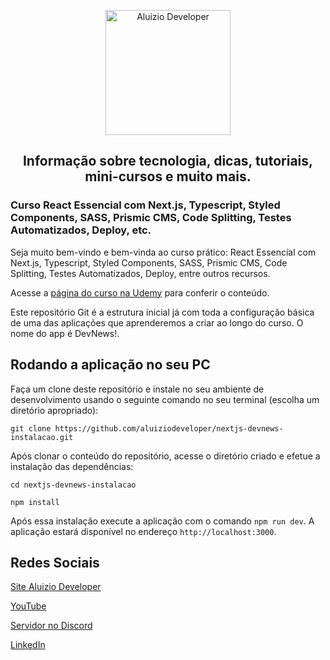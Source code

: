 <p align="center">
  <a href="https://aluiziodeveloper.com.br/">
    <img alt="Aluizio Developer" src="https://aluiziodeveloper.com.br/assets/img/icon.png" width="200" />
  </a>
</p>
<h2 align="center">
Informação sobre tecnologia, dicas, tutoriais, mini-cursos e muito mais.
</h2>

### Curso React Essencial com Next.js, Typescript, Styled Components, SASS, Prismic CMS, Code Splitting, Testes Automatizados, Deploy, etc.

Seja muito bem-vindo e bem-vinda ao curso prático: React Essencial com Next.js, Typescript, Styled Components, SASS, Prismic CMS, Code Splitting, Testes Automatizados, Deploy, entre outros recursos.

Acesse a [página do curso na Udemy](https://www.udemy.com/course/curso-pratico-react-e-nextjs-essencial-com-typescript/?referralCode=BA1163FFEC7ADD378DFF) para conferir o conteúdo.

Este repositório Git é a estrutura inicial já com toda a configuração básica de uma das aplicações que aprenderemos a criar ao longo do curso. O nome do app é DevNews!.

## Rodando a aplicação no seu PC

Faça um clone deste repositório e instale no seu ambiente de desenvolvimento usando o seguinte comando no seu terminal (escolha um diretório apropriado):

```shell
git clone https://github.com/aluiziodeveloper/nextjs-devnews-instalacao.git
```

Após clonar o conteúdo do repositório, acesse o diretório criado e efetue a instalação das dependências:

```shell
cd nextjs-devnews-instalacao

npm install
```

Após essa instalação execute a aplicação com o comando `npm run dev`. A aplicação estará disponível no endereço `http://localhost:3000`.

## Redes Sociais

[Site Aluizio Developer](https://aluiziodeveloper.com.br)

[YouTube](https://www.youtube.com/jorgealuizio)

[Servidor no Discord](https://discord.gg/3J87BMz5fD)

[LinkedIn](https://www.linkedin.com/in/jorgealuizio/)
